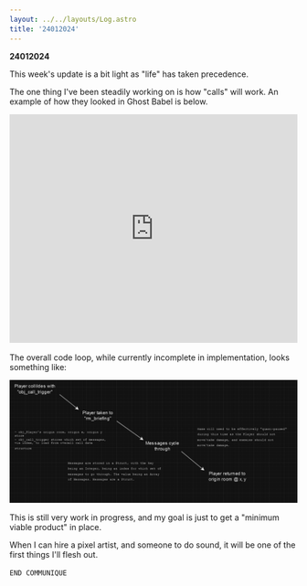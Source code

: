 ```yaml
---
layout: ../../layouts/Log.astro
title: '24012024'
---
```


**24012024**

This week's update is a bit light as "life" has taken precedence.

The one thing I've been steadily working on is how "calls" will work. An example of how they looked in Ghost Babel is below.

<iframe width="100%" height="400" src="https://www.youtube.com/embed/qOIe1bcWAn0?si=lQz3uj6ZoUOYmcY8&amp;start=1623" title="YouTube video player" frameborder="0" allow="accelerometer; autoplay; clipboard-write; encrypted-media; gyroscope; picture-in-picture; web-share" allowfullscreen></iframe>

The overall code loop, while currently incomplete in implementation, looks something like:

![Fig1](../../../public/logs/24012024/fig-1.PNG)

This is still very work in progress, and my goal is just to get a "minimum viable product" in
place.

When I can hire a pixel artist, and someone to do sound, it will be one of the first things
I'll flesh out.

`END COMMUNIQUE`
